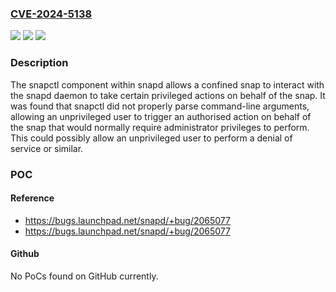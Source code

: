 ### [CVE-2024-5138](https://cve.mitre.org/cgi-bin/cvename.cgi?name=CVE-2024-5138)
![](https://img.shields.io/static/v1?label=Product&message=snapd&color=blue)
![](https://img.shields.io/static/v1?label=Version&message=0%3C%2068ee9c6aa916ab87dbfd9a26030690f2cabf1e14%20&color=brighgreen)
![](https://img.shields.io/static/v1?label=Vulnerability&message=n%2Fa&color=brighgreen)

### Description

The snapctl component within snapd allows a confined snap to interact with the snapd daemon to take certain privileged actions on behalf of the snap. It was found that snapctl did not properly parse command-line arguments, allowing an unprivileged user to trigger an authorised action on behalf of the snap that would normally require administrator privileges to perform. This could possibly allow an unprivileged user to perform a denial of service or similar.

### POC

#### Reference
- https://bugs.launchpad.net/snapd/+bug/2065077
- https://bugs.launchpad.net/snapd/+bug/2065077

#### Github
No PoCs found on GitHub currently.

